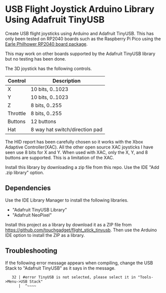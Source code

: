 # USB Flight Joystick Arduino Library Using Adafruit TinyUSB

Create USB flight joysticks using Arduino and Adafruit TinyUSB. This has only
been tested on RP2040 boards such as the Raspberry Pi Pico using the [Earle
Philhower RP2040 board
package](https://github.com/earlephilhower/arduino-pico).

This may work on other boards supported by the Adafruit TinyUSB library but
no testing has been done.

The 3D joystick has the following controls.

Control |Description
--------|---------------
X       |10 bits, 0..1023
Y       |10 bits, 0..1023
Z       |8 bits, 0..255
Throttle|8 bits, 0..255
Buttons |12 buttons
Hat     |8 way hat switch/direction pad

The HID report has been carefully chosen so it works with the Xbox Adaptive
Controller(XAC). All the other open source XAC joysticks I have seen use 8 bits
for X and Y. When used with XAC, only the X, Y, and 8 buttons are supported.
This is a limitation of the XAC.

Install this library by downloading a zip file from this repo. Use the IDE
"Add .zip library" option.

## Dependencies

Use the IDE Library Manager to install the following libraries.

* "Adafruit TinyUSB Library"
* "Adafruit NeoPixel"

Install this project as a library by download it as a ZIP file from https://github.com/touchgadget/flight_stick_tinyusb.
Then use the Arduino IDE option to install the ZIP as a library.

## Troubleshooting

If the following error message appears when compiling, change the USB Stack to
"Adafruit TinyUSB" as it says in the message.

```
   32 | #error TinyUSB is not selected, please select it in "Tools->Menu->USB Stack"
      |  ^~~~~
```
